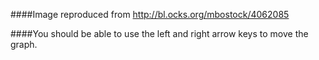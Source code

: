 ####Image reproduced from http://bl.ocks.org/mbostock/4062085

####You should be able to use the left and right arrow keys to move the graph.